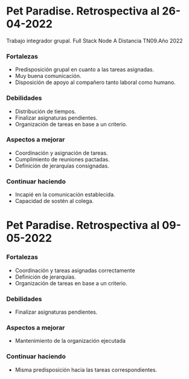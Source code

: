 # Pet Paradise. Retrospectiva al 26-04-2022
Trabajo integrador grupal. Full Stack Node A Distancia TN09.Año 2022


### Fortalezas

- Predisposición grupal en cuanto a las tareas asignadas.
- Muy buena comunicación.
- Disposición de apoyo al compañero tanto laboral como humano.


### Debilidades

- Distribución de tiempos.
- Finalizar asignaturas pendientes.
- Organización de tareas en base a un criterio.

### Aspectos a mejorar

- Coordinación y asignación de tareas.
- Cumplimiento de reuniones pactadas.
- Definición de jerarquías consignadas.

### Continuar haciendo

- Incapié en la comunicación establecida.
- Capacidad de sostén al colega.


# Pet Paradise. Retrospectiva al 09-05-2022

### Fortalezas

- Coordinación y tareas asignadas correctamente
- Definición de jerarquías.
- Organización de tareas en base a un criterio.


### Debilidades

- Finalizar asignaturas pendientes.

### Aspectos a mejorar

- Mantenimiento de la organización ejecutada

### Continuar haciendo

- Misma predisposición hacia las tareas correspondientes.
